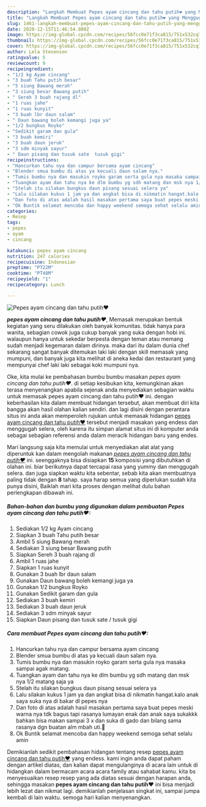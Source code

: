 ```yaml
---
description: "Langkah Membuat Pepes ayam cincang dan tahu putih❤ yang Menggugah Selera"
title: "Langkah Membuat Pepes ayam cincang dan tahu putih❤ yang Menggugah Selera"
slug: 1461-langkah-membuat-pepes-ayam-cincang-dan-tahu-putih-yang-menggugah-selera
date: 2020-12-15T11:46:54.800Z
image: https://img-global.cpcdn.com/recipes/56fcc0e71f3ca815/751x532cq70/pepes-ayam-cincang-dan-tahu-putih❤-foto-resep-utama.jpg
thumbnail: https://img-global.cpcdn.com/recipes/56fcc0e71f3ca815/751x532cq70/pepes-ayam-cincang-dan-tahu-putih❤-foto-resep-utama.jpg
cover: https://img-global.cpcdn.com/recipes/56fcc0e71f3ca815/751x532cq70/pepes-ayam-cincang-dan-tahu-putih❤-foto-resep-utama.jpg
author: Lela Stevenson
ratingvalue: 5
reviewcount: 9
recipeingredient:
- "1/2 kg Ayam cincang"
- "3 buah Tahu putih besar"
- "5 siung Bawang merah"
- "3 siung besar Bawang putih"
- " Sereh 3 buah rajang dl"
- "1 ruas jahe"
- "1 ruas kunyit"
- "3 buah lbr daun salam"
- " Daun bawang boleh kemangi juga ya"
- "1/2 bungkus Royko"
- "Sedikit garam dan gula"
- "3 buah kemiri"
- "3 buah daun jeruk"
- "3 sdm minyak sayur"
- " Daun pisang dan tusuk sate  tusuk gigi"
recipeinstructions:
- "Hancurkan tahu nya dan campur bersama ayam cincang"
- "Blender smua bumbu di atas ya kecuali daun salam nya."
- "Tumis bumbu nya dan masukin royko garam serta gula nya masaka sampai agak matang."
- "Tuangkan ayam dan tahu nya ke dlm bumbu yg sdh matang dan msk nya 1/2 matang saja ya"
- "Stelah itu silakan bungkus daun pisang sesuai selera ya"
- "Lalu silakan kukus 1 jam ya dan angkat bisa di nikmatin hangat.kalo anak saya suka nya di bakar dl pepes nya"
- "Dan foto di atas adalah hasil masakan pertama saya buat pepes meski warna nya tdk bagus tapi rasanya lumayan enak dan anak saya sukakkk bahkan bisa makan sampai 3 x dan suka di gado dan bilang sama rasanya dgn buatan alm mbah uti.🥰"
- "Ok Buntik selamat mencoba dan happy weekend semoga sehat selalu amin"
categories:
- Resep
tags:
- pepes
- ayam
- cincang

katakunci: pepes ayam cincang 
nutrition: 247 calories
recipecuisine: Indonesian
preptime: "PT22M"
cooktime: "PT48M"
recipeyield: "1"
recipecategory: Lunch

---
```



![Pepes ayam cincang dan tahu putih❤](https://img-global.cpcdn.com/recipes/56fcc0e71f3ca815/751x532cq70/pepes-ayam-cincang-dan-tahu-putih❤-foto-resep-utama.jpg)

<b><i>pepes ayam cincang dan tahu putih❤</i></b>, Memasak merupakan bentuk kegiatan yang seru dilakukan oleh banyak komunitas. tidak hanya para wanita, sebagian cowok juga cukup banyak yang suka dengan hobi ini. walaupun hanya untuk sekedar berpesta dengan teman atau memang sudah menjadi kegemaran dalam dirinya. maka dari itu dalam dunia chef sekarang sangat banyak ditemukan laki laki dengan skill memasak yang mumpuni, dan banyak juga kita melihat di aneka kedai dan restaurant yang mempunyai chef laki laki sebagai koki mumpuni nya.

Oke, kita mulai ke pembahasan bumbu bumbu masakan <i>pepes ayam cincang dan tahu putih❤</i>. di setiap kesibukan kita, kemungkinan akan terasa menyenangkan apabila sejenak anda menyediakan sebagian waktu untuk memasak pepes ayam cincang dan tahu putih❤ ini. dengan keberhasilan kita dalam membuat hidangan tersebut, akan membuat diri kita bangga akan hasil olahan kalian sendiri. dan lagi disini dengan perantara situs ini anda akan memperoleh rujukan untuk memasak hidangan <u>pepes ayam cincang dan tahu putih❤</u> tersebut menjadi masakan yang endess dan menggugah selera, oleh karena itu simpan alamat situs ini di komputer anda sebagai sebagian referensi anda dalam meracik hidangan baru yang endes.




Mari langsung saja kita memulai untuk menyediakan alat alat yang diperuntuk kan dalam mengolah makanan <u><i>pepes ayam cincang dan tahu putih❤</i></u> ini. seenggaknya bisa disiapkan <b>15</b> komposisi yang dibutuhkan di olahan ini. biar berikutnya dapat tercapai rasa yang yummy dan menggugah selera. dan juga siapkan waktu kita sebentar, sebab kita akan membuatnya paling tidak dengan <b>8</b> tahap. saya harap semua yang diperlukan sudah kita punya disini, Baiklah mari kita proses dengan melihat dulu bahan perlengkapan dibawah ini.

<!--inarticleads1-->

##### Bahan-bahan dan bumbu yang digunakan dalam pembuatan Pepes ayam cincang dan tahu putih❤:

1. Sediakan 1/2 kg Ayam cincang
1. Siapkan 3 buah Tahu putih besar
1. Ambil 5 siung Bawang merah
1. Sediakan 3 siung besar Bawang putih
1. Siapkan  Sereh 3 buah rajang dl
1. Ambil 1 ruas jahe
1. Siapkan 1 ruas kunyit
1. Gunakan 3 buah lbr daun salam
1. Gunakan  Daun bawang boleh kemangi juga ya
1. Gunakan 1/2 bungkus Royko
1. Gunakan Sedikit garam dan gula
1. Sediakan 3 buah kemiri
1. Sediakan 3 buah daun jeruk
1. Sediakan 3 sdm minyak sayur
1. Siapkan  Daun pisang dan tusuk sate / tusuk gigi




<!--inarticleads2-->

##### Cara membuat Pepes ayam cincang dan tahu putih❤:

1. Hancurkan tahu nya dan campur bersama ayam cincang
1. Blender smua bumbu di atas ya kecuali daun salam nya.
1. Tumis bumbu nya dan masukin royko garam serta gula nya masaka sampai agak matang.
1. Tuangkan ayam dan tahu nya ke dlm bumbu yg sdh matang dan msk nya 1/2 matang saja ya
1. Stelah itu silakan bungkus daun pisang sesuai selera ya
1. Lalu silakan kukus 1 jam ya dan angkat bisa di nikmatin hangat.kalo anak saya suka nya di bakar dl pepes nya
1. Dan foto di atas adalah hasil masakan pertama saya buat pepes meski warna nya tdk bagus tapi rasanya lumayan enak dan anak saya sukakkk bahkan bisa makan sampai 3 x dan suka di gado dan bilang sama rasanya dgn buatan alm mbah uti.🥰
1. Ok Buntik selamat mencoba dan happy weekend semoga sehat selalu amin




Demikianlah sedikit pembahasan hidangan tentang resep <u>pepes ayam cincang dan tahu putih❤</u> yang endess. kami ingin anda dapat paham dengan artikel diatas, dan kalian dapat mengulanginya di acara lain untuk di hidangkan dalam bermacam acara acara family atau sahabat kamu. kita bs menyesuaikan resep resep yang ada diatas sesuai dengan harapan anda, sehingga masakan <b>pepes ayam cincang dan tahu putih❤</b> ini bisa menjadi lebih lezat dan nikmat lagi. demikianlah penjelasan singkat ini, sampai jumpa kembali di lain waktu. semoga hari kalian menyenangkan.
